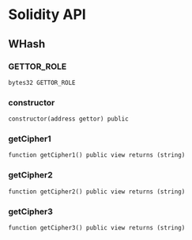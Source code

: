 # Solidity API

## WHash

### GETTOR_ROLE

```solidity
bytes32 GETTOR_ROLE
```

### constructor

```solidity
constructor(address gettor) public
```

### getCipher1

```solidity
function getCipher1() public view returns (string)
```

### getCipher2

```solidity
function getCipher2() public view returns (string)
```

### getCipher3

```solidity
function getCipher3() public view returns (string)
```

